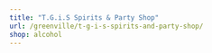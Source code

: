 ```yaml
---
title: "T.G.i.S Spirits & Party Shop"
url: /greenville/t-g-i-s-spirits-and-party-shop/
shop: alcohol
---
```

